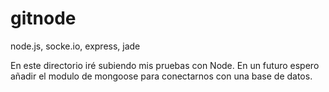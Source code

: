 gitnode
=======

node.js, socke.io, express, jade

En este directorio iré subiendo mis pruebas con Node. En un futuro espero añadir el modulo de mongoose para
conectarnos con una base de datos.
